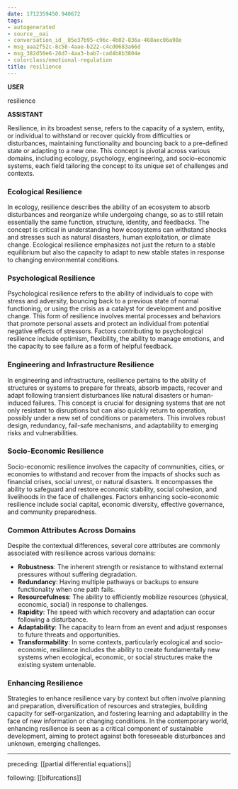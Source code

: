 ```yaml
---
date: 1712359450.940672
tags:
- autogenerated
- source__oai
- conversation_id__05e37b95-c96c-4b02-836a-468aec06a98e
- msg_aaa2f52c-8c58-4aae-b222-c4cd0683a66d
- msg_382d50e6-26d7-4aa3-bab7-cad4b8b3804e
- colorclass/emotional-regulation
title: resilience
---
```


**USER**

resilience


**ASSISTANT**

Resilience, in its broadest sense, refers to the capacity of a system, entity, or individual to withstand or recover quickly from difficulties or disturbances, maintaining functionality and bouncing back to a pre-defined state or adapting to a new one. This concept is pivotal across various domains, including ecology, psychology, engineering, and socio-economic systems, each field tailoring the concept to its unique set of challenges and contexts.

### Ecological Resilience

In ecology, resilience describes the ability of an ecosystem to absorb disturbances and reorganize while undergoing change, so as to still retain essentially the same function, structure, identity, and feedbacks. The concept is critical in understanding how ecosystems can withstand shocks and stresses such as natural disasters, human exploitation, or climate change. Ecological resilience emphasizes not just the return to a stable equilibrium but also the capacity to adapt to new stable states in response to changing environmental conditions.

### Psychological Resilience

Psychological resilience refers to the ability of individuals to cope with stress and adversity, bouncing back to a previous state of normal functioning, or using the crisis as a catalyst for development and positive change. This form of resilience involves mental processes and behaviors that promote personal assets and protect an individual from potential negative effects of stressors. Factors contributing to psychological resilience include optimism, flexibility, the ability to manage emotions, and the capacity to see failure as a form of helpful feedback.

### Engineering and Infrastructure Resilience

In engineering and infrastructure, resilience pertains to the ability of structures or systems to prepare for threats, absorb impacts, recover and adapt following transient disturbances like natural disasters or human-induced failures. This concept is crucial for designing systems that are not only resistant to disruptions but can also quickly return to operation, possibly under a new set of conditions or parameters. This involves robust design, redundancy, fail-safe mechanisms, and adaptability to emerging risks and vulnerabilities.

### Socio-Economic Resilience

Socio-economic resilience involves the capacity of communities, cities, or economies to withstand and recover from the impacts of shocks such as financial crises, social unrest, or natural disasters. It encompasses the ability to safeguard and restore economic stability, social cohesion, and livelihoods in the face of challenges. Factors enhancing socio-economic resilience include social capital, economic diversity, effective governance, and community preparedness.

### Common Attributes Across Domains

Despite the contextual differences, several core attributes are commonly associated with resilience across various domains:

- **Robustness**: The inherent strength or resistance to withstand external pressures without suffering degradation.
- **Redundancy**: Having multiple pathways or backups to ensure functionality when one path fails.
- **Resourcefulness**: The ability to efficiently mobilize resources (physical, economic, social) in response to challenges.
- **Rapidity**: The speed with which recovery and adaptation can occur following a disturbance.
- **Adaptability**: The capacity to learn from an event and adjust responses to future threats and opportunities.
- **Transformability**: In some contexts, particularly ecological and socio-economic, resilience includes the ability to create fundamentally new systems when ecological, economic, or social structures make the existing system untenable.

### Enhancing Resilience

Strategies to enhance resilience vary by context but often involve planning and preparation, diversification of resources and strategies, building capacity for self-organization, and fostering learning and adaptability in the face of new information or changing conditions. In the contemporary world, enhancing resilience is seen as a critical component of sustainable development, aiming to protect against both foreseeable disturbances and unknown, emerging challenges.


---

preceding: [[partial differential equations]]  


following: [[bifurcations]]